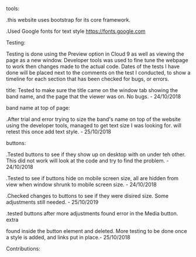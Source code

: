 tools:

.this website uses bootstrap for its core framework.

.Used Google fonts for text style https://fonts.google.com

Testing:

Testing is done using the Preview option in Cloud 9 as well as viewing the page 
as a new window. Developer tools was used to fine tune the webpage to work then
changes made to the actual code. Dates of the tests I have done will be placed
next to the comments on the test I conducted, to show a timeline for each section
that has been checked for bugs, or errors.

title:
Tested to make sure the title came on the window tab showing the band name, and
the page that the viewer was on. No bugs. - 24/10/2018

band name at top of page:

.After trial and error trying to size the band's name on top of the website
 using the developer tools, managed to get text size I was looking for. will 
 retest this once add text style. - 25/10/2018

buttons:

.Tested buttons to see if they show up on desktop with on under teh other. This 
 did not work will look at the code and try to find the problem. - 24/10/2018

.Tested to see if buttons hide on mobile screen size, all are hidden from view 
 when window shrunk to mobile screen size. - 24/10/2018 

.Checked changes to buttons to see if they were disired size. Some adjustments
 still needed. - 25/10/2019
 
.tested buttons after more adjustments found error in the Media button. extra 
 </p> found inside the button element and deleted. More testing to be done once
 a style is added, and links put in place.- 25/10/2018
 
 Contributions: